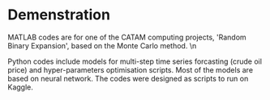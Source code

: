 # Demenstration

MATLAB codes are for one of the CATAM computing projects, 'Random Binary Expansion', based on the Monte Carlo method. \n

Python codes include models for multi-step time series forcasting (crude oil price) and hyper-parameters optimisation scripts. Most of the models are based on neural network. The codes were designed as scripts to run on Kaggle. 
